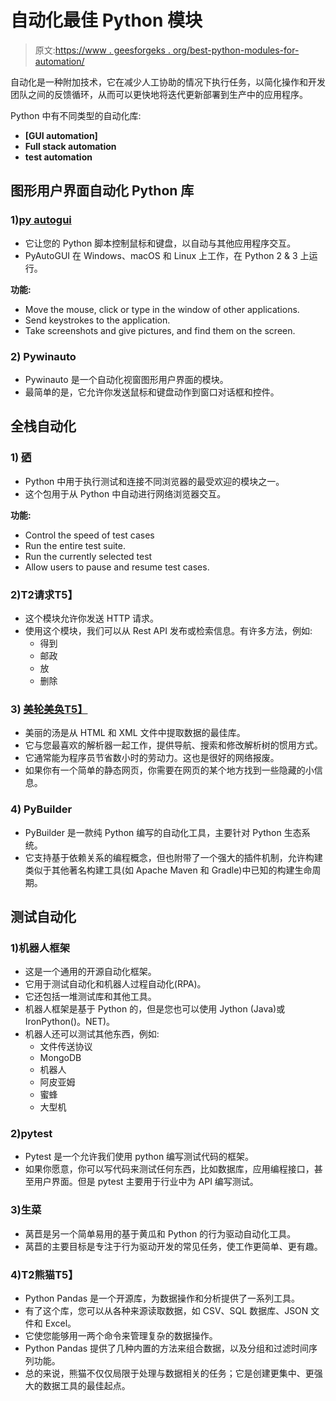 # 自动化最佳 Python 模块

> 原文:[https://www . geesforgeks . org/best-python-modules-for-automation/](https://www.geeksforgeeks.org/best-python-modules-for-automation/)

自动化是一种附加技术，它在减少人工协助的情况下执行任务，以简化操作和开发团队之间的反馈循环，从而可以更快地将迭代更新部署到生产中的应用程序。

Python 中有不同类型的自动化库:

*   **[GUI automation]**
*   **Full stack automation**
*   **test automation**

## 图形用户界面自动化 Python 库

### **1)**[**py autogui**](https://www.geeksforgeeks.org/tag/python-pyautogui/)

*   它让您的 Python 脚本控制鼠标和键盘，以自动与其他应用程序交互。
*   PyAutoGUI 在 Windows、macOS 和 Linux 上工作，在 Python 2 & 3 上运行。

**功能:**

*   Move the mouse, click or type in the window of other applications.
*   Send keystrokes to the application.
*   Take screenshots and give pictures, and find them on the screen.

### **2) Pywinauto**

*   Pywinauto 是一个自动化视窗图形用户界面的模块。
*   最简单的是，它允许你发送鼠标和键盘动作到窗口对话框和控件。

## 全栈自动化

### **1)** [**硒**](https://www.geeksforgeeks.org/browser-automation-using-selenium/)

*   Python 中用于执行测试和连接不同浏览器的最受欢迎的模块之一。
*   这个包用于从 Python 中自动进行网络浏览器交互。

**功能:**

*   Control the speed of test cases
*   Run the entire test suite.
*   Run the currently selected test
*   Allow users to pause and resume test cases.

### **2)**T2**请求**T5】

*   这个模块允许你发送 HTTP 请求。
*   使用这个模块，我们可以从 Rest API 发布或检索信息。有许多方法，例如:
    *   得到
    *   邮政
    *   放
    *   删除

### **3)** [**美轮美奂**T5】](https://www.geeksforgeeks.org/implementing-web-scraping-python-beautiful-soup/)

*   美丽的汤是从 HTML 和 XML 文件中提取数据的最佳库。
*   它与您最喜欢的解析器一起工作，提供导航、搜索和修改解析树的惯用方式。
*   它通常能为程序员节省数小时的劳动力。这也是很好的网络报废。
*   如果你有一个简单的静态网页，你需要在网页的某个地方找到一些隐藏的小信息。

### **4) PyBuilder**

*   PyBuilder 是一款纯 Python 编写的自动化工具，主要针对 Python 生态系统。
*   它支持基于依赖关系的编程概念，但也附带了一个强大的插件机制，允许构建类似于其他著名构建工具(如 Apache Maven 和 Gradle)中已知的构建生命周期。

## 测试自动化

### **1)机器人框架**

*   这是一个通用的开源自动化框架。
*   它用于测试自动化和机器人过程自动化(RPA)。
*   它还包括一堆测试库和其他工具。
*   机器人框架是基于 Python 的，但是您也可以使用 Jython (Java)或 IronPython()。NET)。
*   机器人还可以测试其他东西，例如:
    *   文件传送协议
    *   MongoDB
    *   机器人
    *   阿皮亚姆
    *   蜜蜂
    *   大型机

### 2)pytest

*   Pytest 是一个允许我们使用 python 编写测试代码的框架。
*   如果你愿意，你可以写代码来测试任何东西，比如数据库，应用编程接口，甚至用户界面。但是 pytest 主要用于行业中为 API 编写测试。

### **3)生菜**

*   莴苣是另一个简单易用的基于黄瓜和 Python 的行为驱动自动化工具。
*   莴苣的主要目标是专注于行为驱动开发的常见任务，使工作更简单、更有趣。

### **4)**T2**熊猫**T5】

*   Python Pandas 是一个开源库，为数据操作和分析提供了一系列工具。
*   有了这个库，您可以从各种来源读取数据，如 CSV、SQL 数据库、JSON 文件和 Excel。
*   它使您能够用一两个命令来管理复杂的数据操作。
*   Python Pandas 提供了几种内置的方法来组合数据，以及分组和过滤时间序列功能。
*   总的来说，熊猫不仅仅局限于处理与数据相关的任务；它是创建更集中、更强大的数据工具的最佳起点。